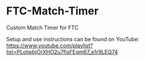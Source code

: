 # FTC-Match-Timer
Custom Match Timer for FTC

Setup and use instructions can be found on YouTube:
https://www.youtube.com/playlist?list=PLoIwbjOrXHO2u7fisFEqm67_e1r9LEQ74

